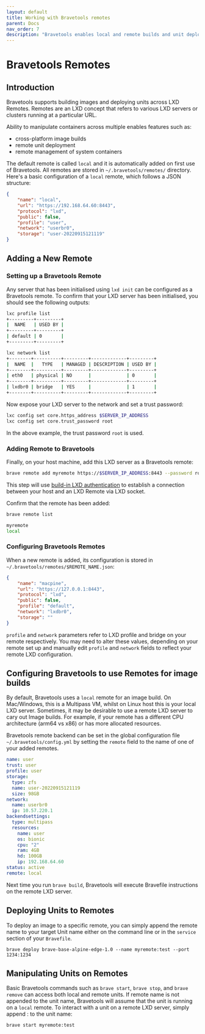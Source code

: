 ```yaml
---
layout: default
title: Working with Bravetools remotes
parent: Docs
nav_order: 7
description: "Bravetools enables local and remote builds and unit deployments"
---
```


# Bravetools Remotes

## Introduction

Bravetools supports building images and deploying units across LXD Remotes. Remotes are an LXD concept that refers to various LXD servers or clusters running at a particular URL.

Ability to manipulate containers across multiple enables features such as:

* cross-platform image builds
* remote unit deployment
* remote management of system containers

The default remote is called `local` and it is automatically added on first use of Bravetools. All remotes are stored in `~/.bravetools/remotes/` directory. Here's a basic configuration of a `local` remote, which follows a JSON structure:

```json
{
    "name": "local",
    "url": "https://192.168.64.60:8443",
    "protocol": "lxd",
    "public": false,
    "profile": "user",
    "network": "userbr0",
    "storage": "user-20220915121119"
}
```

## Adding a New Remote

### Setting up a Bravetools Remote
Any server that has been initialised using `lxd init` can be configured as a Bravetools remote. To confirm that your LXD server has been initialised, you should see the following outputs:

``` bash
lxc profile list
+---------+---------+
|  NAME   | USED BY |
+---------+---------+
| default | 0       |
+---------+---------+

lxc network list
+--------+----------+---------+-------------+---------+
|  NAME  |   TYPE   | MANAGED | DESCRIPTION | USED BY |
+--------+----------+---------+-------------+---------+
| eth0   | physical | NO      |             | 0       |
+--------+----------+---------+-------------+---------+
| lxdbr0 | bridge   | YES     |             | 1       |
+--------+----------+---------+-------------+---------+
```

Now expose your LXD server to the network and set a trust password:

```bash
lxc config set core.https_address $SERVER_IP_ADDRESS
lxc config set core.trust_password root
```

In the above example, the trust password ``root`` is used.

### Adding Remote to Bravetools

Finally, on your host machine, add this LXD server as a Bravetools remote:

```bash
brave remote add myremote https://$SERVER_IP_ADDRESS:8443 --password root
```

This step will use [build-in LXD authentication](https://linuxcontainers.org/lxd/docs/master/authentication/) to establish a connection between your host and an LXD Remote via LXD socket.

Confirm that the remote has been added:

```bash
brave remote list

myremote
local
```

### Configuring Bravetools Remotes

When a new remote is added, its configuration is stored in `~/.bravetools/remotes/$REMOTE_NAME.json`:

```json
{
    "name": "macpine",
    "url": "https://127.0.0.1:8443",
    "protocol": "lxd",
    "public": false,
    "profile": "default",
    "network": "lxdbr0",
    "storage": ""
}
```

`profile` and `network` parameters refer to LXD profile and bridge on your remote respectively. You may need to alter these values, depending on your remote set up and manually edit `profile` and `network` fields to reflect your remote LXD configuration.

## Configuring Bravetools to use Remotes for image builds

By default, Bravetools uses a `local` remote for an image build. On Mac/Windows, this is a Multipass VM, whilst on Linux host this is your local LXD server. Sometimes, it may be desirable to use a remote LXD server to cary out Image builds. For example, if your remote has a different CPU architecture (arm64 vs x86) or has more allocated resources.

Bravetools remote backend can be set in the global configuration file `~/.bravetools/config.yml` by setting the `remote` field to the name of one of your added remotes.

```yaml
name: user
trust: user
profile: user
storage:
  type: zfs
  name: user-20220915121119
  size: 98GB
network:
  name: userbr0
  ip: 10.57.220.1
backendsettings:
  type: multipass
  resources:
    name: user
    os: bionic
    cpu: "2"
    ram: 4GB
    hd: 100GB
    ip: 192.168.64.60
status: active
remote: local
```

Next time you run `brave build`, Bravetools will execute Bravefile instructions on the remote LXD server.

## Deploying Units to Remotes

To deploy an image to a specific remote, you can simply append the remote name to your target Unit name either on the command line or in the ``service`` section of your ``Bravefile``.

```
brave deploy brave-base-alpine-edge-1.0 --name myremote:test --port 1234:1234
```

## Manipulating Units on Remotes

Basic Bravetools commands such as `brave start`, `brave stop`, and `brave remove` can access both local and remote units. If remote name is not appended to the unit name, Bravetools will assume that the unit is running on a `local` remote. To interact with a unit on a remote LXD server, simply append <remote>: to the unit name:

```bash
brave start myremote:test
```